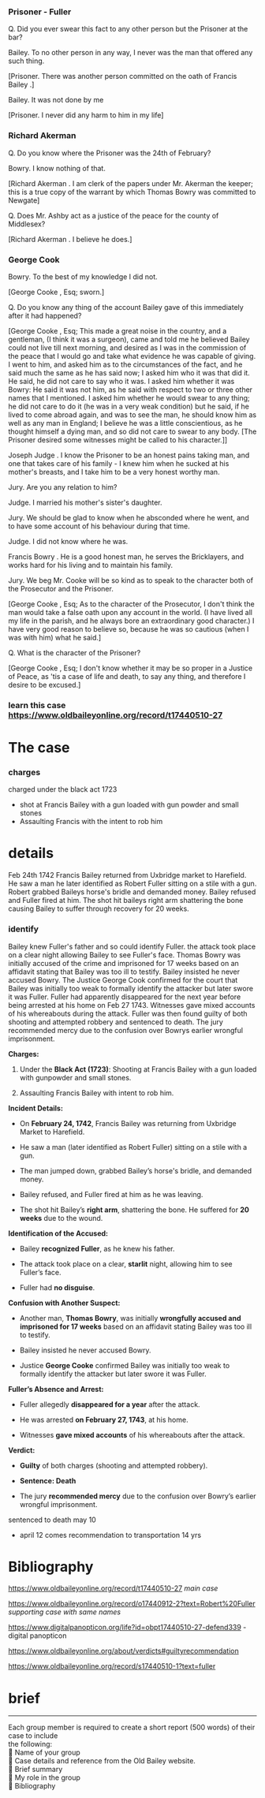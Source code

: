 ### Prisoner - Fuller

Q. Did you ever swear this fact to any other person but the Prisoner at the bar?

Bailey. To no other person in any way, I never was the man that offered any such thing.

[Prisoner. There was another person committed on the oath of Francis Bailey .]

Bailey. It was not done by me

[Prisoner. I never did any harm to him in my life]

### Richard Akerman

Q. Do you know where the Prisoner was the 24th of February?

Bowry. I know nothing of that.

[Richard Akerman . I am clerk of the papers under Mr. Akerman the keeper; this is a true copy of the warrant by which Thomas Bowry was committed to Newgate]

Q. Does Mr. Ashby act as a justice of the peace for the county of Middlesex?

[Richard Akerman . I believe he does.]
### George Cook

Bowry. To the best of my knowledge I did not.

[George Cooke , Esq; sworn.]

Q. Do you know any thing of the account Bailey gave of this immediately after it had happened?

[George Cooke , Esq; This made a great noise in the country, and a gentleman, (I think it was a surgeon), came and told me he believed Bailey could not live till next morning, and desired as I was in the commission of the peace that I would go and take what evidence he was capable of giving. I went to him, and asked him as to the circumstances of the fact, and he said much the same as he has said now; I asked him who it was that did it. He said, he did not care to say who it was. I asked him whether it was Bowry: He said it was not him, as he said with respect to two or three other names that I mentioned. I asked him whether he would swear to any thing; he did not care to do it (he was in a very weak condition) but he said, if he lived to come abroad again, and was to see the man, he should know him as well as any man in England; I believe he was a little conscientious, as he thought himself a dying man, and so did not care to swear to any body. [The Prisoner desired some witnesses might be called to his character.]]

Joseph Judge . I know the Prisoner to be an honest pains taking man, and one that takes care of his family - I knew him when he sucked at his mother's breasts, and I take him to be a very honest worthy man.

Jury. Are you any relation to him?

Judge. I married his mother's sister's daughter.

Jury. We should be glad to know when he absconded where he went, and to have some account of his behaviour during that time.

Judge. I did not know where he was.

Francis Bowry . He is a good honest man, he serves the Bricklayers, and works hard for his living and to maintain his family.

Jury. We beg Mr. Cooke will be so kind as to speak to the character both of the Prosecutor and the Prisoner.

[George Cooke , Esq; As to the character of the Prosecutor, I don't think the man would take a false oath upon any account in the world. (I have lived all my life in the parish, and he always bore an extraordinary good character.) I have very good reason to believe so, because he was so cautious (when I was with him) what he said.]

Q. What is the character of the Prisoner?

[George Cooke , Esq; I don't know whether it may be so proper in a Justice of Peace, as 'tis a case of life and death, to say any thing, and therefore I desire to be excused.]


### learn this case https://www.oldbaileyonline.org/record/t17440510-27



# The case
### charges 
charged under the black act 1723 
- shot at Francis Bailey with a gun loaded with gun powder and small stones 
- Assaulting Francis with the intent to rob him

# details 
Feb 24th 1742 Francis Bailey returned from Uxbridge market to Harefield. He saw a man he later identified as Robert Fuller sitting on a stile with a gun. Robert grabbed Baileys horse's bridle and demanded money. Bailey refused and Fuller fired at him. The shot hit baileys right arm shattering the bone causing Bailey to suffer through recovery for 20 weeks. 
### identify
Bailey knew Fuller's father and so could identify Fuller. the attack took place on a clear night allowing Bailey to see Fuller's face. Thomas Bowry was initially accused of the crime and imprisoned for 17 weeks based on an affidavit stating that Bailey was too ill to testify. Bailey insisted he never accused Bowry. The Justice George Cook confirmed for the court that Bailey was initially too weak to formally identify the attacker but later swore it was Fuller. Fuller had apparently disappeared for the next year before being arrested at his home on Feb 27 1743. Witnesses gave mixed accounts of his whereabouts during the attack. Fuller was then found guilty of both shooting and attempted robbery and sentenced to death. The jury recommended mercy due to the confusion over Bowrys earlier wrongful imprisonment. 


**Charges:**

1. Under the **Black Act (1723)**: Shooting at Francis Bailey with a gun loaded with gunpowder and small stones.
    
2. Assaulting Francis Bailey with intent to rob him.
    

**Incident Details:**

- On **February 24, 1742**, Francis Bailey was returning from Uxbridge Market to Harefield.
    
- He saw a man (later identified as Robert Fuller) sitting on a stile with a gun.
    
- The man jumped down, grabbed Bailey’s horse's bridle, and demanded money.
    
- Bailey refused, and Fuller fired at him as he was leaving.
    
- The shot hit Bailey’s **right arm**, shattering the bone. He suffered for **20 weeks** due to the wound.
    

**Identification of the Accused:**

- Bailey **recognized Fuller**, as he knew his father.
    
- The attack took place on a clear, **starlit** night, allowing him to see Fuller’s face.
    
- Fuller had **no disguise**.
    

**Confusion with Another Suspect:**

- Another man, **Thomas Bowry**, was initially **wrongfully accused and imprisoned for 17 weeks** based on an affidavit stating Bailey was too ill to testify.
    
- Bailey insisted he never accused Bowry.
    
- Justice **George Cooke** confirmed Bailey was initially too weak to formally identify the attacker but later swore it was Fuller.
    

**Fuller’s Absence and Arrest:**

- Fuller allegedly **disappeared for a year** after the attack.
    
- He was arrested **on February 27, 1743**, at his home.
    
- Witnesses **gave mixed accounts** of his whereabouts after the attack.
    

**Verdict:**

- **Guilty** of both charges (shooting and attempted robbery).
    
- **Sentence: Death**
    
- The jury **recommended mercy** due to the confusion over Bowry’s earlier wrongful imprisonment.




sentenced to death may 10
- april 12 comes recommendation to transportation 14 yrs 


# Bibliography 

https://www.oldbaileyonline.org/record/t17440510-27 *main case*

https://www.oldbaileyonline.org/record/o17440912-2?text=Robert%20Fuller *supporting case with same names*

https://www.digitalpanopticon.org/life?id=obpt17440510-27-defend339 - digital panopticon

https://www.oldbaileyonline.org/about/verdicts#guiltyrecommendation

https://www.oldbaileyonline.org/record/s17440510-1?text=fuller

# brief 
--- 

Each group member is required to create a short report (500 words) of their case to include  
the following:  
 Name of your group  
 Case details and reference from the Old Bailey website.  
 Brief summary  
 My role in the group  
 Bibliography